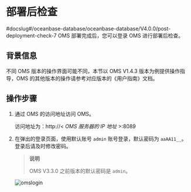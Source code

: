 # 部署后检查
#docslug#/oceanbase-database/oceanbase-database/V4.0.0/post-deployment-check-7
OMS 部署完成后，您可以登录 OMS 进行部署后检查。

## 背景信息

不同 OMS 版本的操作界面可能不同，本节以 OMS V1.4.3 版本为例提供操作指导，OMS 的其他版本的操作请参考对应版本的《用户指南》文档。

## 操作步骤

1. 通过 OMS 的访问地址访问 OMS。

   访问地址为：http://\< *OMS 服务器的 IP 地址* \>:8089

2. 在弹出的登录页面，使用默认账号 `admin` 账号登录，默认密码为 `aaAA11__`。登录后请及时修改密码。

   > **说明**
   >
   > OMS V3.3.0 之前版本的默认密码是 `admin`。

   ![omslogin](https://help-static-aliyun-doc.aliyuncs.com/assets/img/zh-CN/0395899061/p210557.png)
